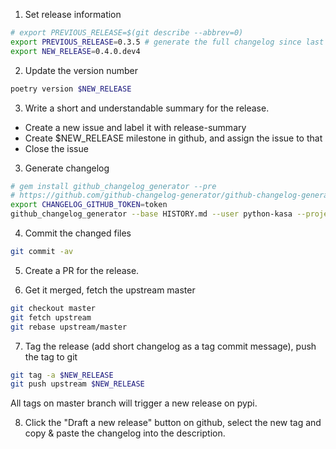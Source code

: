 1. Set release information

```bash
# export PREVIOUS_RELEASE=$(git describe --abbrev=0)
export PREVIOUS_RELEASE=0.3.5 # generate the full changelog since last pyhs100 release
export NEW_RELEASE=0.4.0.dev4
```

2. Update the version number

```bash
poetry version $NEW_RELEASE
```

3. Write a short and understandable summary for the release.

* Create a new issue and label it with release-summary
* Create $NEW_RELEASE milestone in github, and assign the issue to that
* Close the issue

3. Generate changelog

```bash
# gem install github_changelog_generator --pre
# https://github.com/github-changelog-generator/github-changelog-generator#github-token
export CHANGELOG_GITHUB_TOKEN=token
github_changelog_generator --base HISTORY.md --user python-kasa --project python-kasa --since-tag $PREVIOUS_RELEASE --future-release $NEW_RELEASE -o CHANGELOG.md
```

4. Commit the changed files

```bash
git commit -av
```

5. Create a PR for the release.

6. Get it merged, fetch the upstream master

```bash
git checkout master
git fetch upstream
git rebase upstream/master
```

7. Tag the release (add short changelog as a tag commit message), push the tag to git

```bash
git tag -a $NEW_RELEASE
git push upstream $NEW_RELEASE
```

All tags on master branch will trigger a new release on pypi.

8. Click the "Draft a new release" button on github, select the new tag and copy & paste the changelog into the description.
